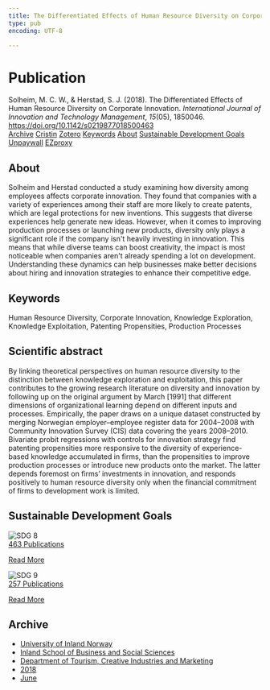 ```yaml
---
title: The Differentiated Effects of Human Resource Diversity on Corporate Innovation
type: pub
encoding: UTF-8

---
```

<h1>Publication</h1>
<article id="csl-bib-container-IGTXW4WX" class="csl-bib-container">
  <div class="csl-bib-body"> <div class="csl-entry">Solheim, M. C. W., &#38; Herstad, S. J. (2018). The Differentiated Effects of Human Resource Diversity on Corporate Innovation. <i>International Journal of Innovation and Technology Management</i>, <i>15</i>(05), 1850046. <a href="https://doi.org/10.1142/s0219877018500463">https://doi.org/10.1142/s0219877018500463</a></div> </div>
  <div class="csl-bib-buttons">
    <a href="#taxonomy-article-IGTXW4WX" alt="archive" class="csl-bib-button">Archive</a>
    <a href="https://app.cristin.no/results/show.jsf?id=1593603" alt="Cristin" class="csl-bib-button">Cristin</a>
    <a href="http://zotero.org/groups/5881554/items/IGTXW4WX" alt="Zotero" class="csl-bib-button">Zotero</a>
    <a href="#keywords-article-IGTXW4WX" alt="keywords" class="csl-bib-button">Keywords</a>
    <a href="#about-article-IGTXW4WX" alt="about_pub" class="csl-bib-button">About</a>
    <a href="#sdg-article-IGTXW4WX" alt="sdg" class="csl-bib-button">Sustainable Development Goals</a>
    <a href="https://doi.org/10.1142/s0219877018500463" alt="Unpaywall" class="csl-bib-button">Unpaywall</a>
    <a href="https://doi.org/10.1142/s0219877018500463" alt="EZproxy" class="csl-bib-button">EZproxy</a>
  </div>
  <div id="csl-bib-meta-container-IGTXW4WX"></div>
</article>
<div id="csl-bib-meta-IGTXW4WX" class="csl-bib-meta">
  <article id="about-article-IGTXW4WX" class="about_pub-article">
    <h1>About</h1>
    Solheim and Herstad conducted a study examining how diversity among employees affects corporate innovation. They found that companies with a variety of experiences among their staff are more likely to create patents, which are legal protections for new inventions. This suggests that diverse experiences help generate new ideas. However, when it comes to improving production processes or launching new products, diversity only plays a significant role if the company isn't heavily investing in innovation. This means that while diverse teams can boost creativity, the impact is most noticeable when companies aren't already spending a lot on development. Understanding these dynamics can help businesses make better decisions about hiring and innovation strategies to enhance their competitive edge.
  </article>
  <article id="keywords-article-IGTXW4WX" class="keywords-article">
    <h1>Keywords</h1>
    Human Resource Diversity, Corporate Innovation, Knowledge Exploration, Knowledge Exploitation, Patenting Propensities, Production Processes
  </article>
  <article id="abstract-article-IGTXW4WX" class="abstract-article">
    <h1>Scientific abstract</h1>
    By linking theoretical perspectives on human resource diversity to the distinction between knowledge exploration and exploitation, this paper contributes to the growing research literature on diversity and innovation by following up on the original argument by March [1991] that different dimensions of organizational learning depend on different inputs and processes. Empirically, the paper draws on a unique dataset constructed by merging Norwegian employer–employee register data for 2004–2008 with Community Innovation Survey (CIS) data covering the years 2008–2010. Bivariate probit regressions with controls for innovation strategy find patenting propensities more responsive to the diversity of experience-based knowledge accumulated in firms, than the propensities to improve production processes or introduce new products onto the market. The latter depends foremost on firms’ investments in innovation, and responds positively to human resource diversity only when the financial commitment of firms to development work is limited.
  </article>
  <article id="sdg-article-IGTXW4WX" class="sdg-article">
    <h1>Sustainable Development Goals</h1>
    <div class="sdg-container"><div id="sdg8" class="sdg">
        <img src="{{< params subfolder >}}images/sdg/sdg08_en.png" class="image" alt="SDG 8">
        <div class="sdg-overlay">
          <a href="{{< params subfolder >}}en/archive/?sdg=8#archive" class="sdg-publication-count"><span>463</span> Publications</a>
          <p><a href="https://sdgs.un.org/goals/goal8" class="sdg-read-more">Read More</a></p>
        </div>
      </div> <div id="sdg9" class="sdg">
        <img src="{{< params subfolder >}}images/sdg/sdg09_en.png" class="image" alt="SDG 9">
        <div class="sdg-overlay">
          <a href="{{< params subfolder >}}en/archive/?sdg=9#archive" class="sdg-publication-count"><span>257</span> Publications</a>
          <p><a href="https://sdgs.un.org/goals/goal9" class="sdg-read-more">Read More</a></p>
        </div>
      </div></div>
  </article>
  <article id="taxonomy-article-IGTXW4WX" class="taxonomy-article">
    <h1>Archive</h1>
    <ul>
      <li><a href="{{< params subfolder >}}en/archive/?key=3DCRN523">University of Inland Norway</a></li>
      <li><a href="{{< params subfolder >}}en/archive/?key=DU8Q9LN9">Inland School of Business and Social Sciences</a></li>
      <li><a href="{{< params subfolder >}}en/archive/?key=HTIZLGPZ">Department of Tourism, Creative Industries and Marketing</a></li>
      <li><a href="{{< params subfolder >}}en/archive/?key=E7U487S5">2018</a></li>
      <li><a href="{{< params subfolder >}}en/archive/?key=LFUWFU3P">June</a></li>
    </ul>
  </article>
</div>
